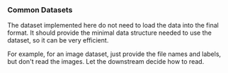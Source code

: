 ### Common Datasets

The dataset implemented here do not need to load the data into the final format.
It should provide the minimal data structure needed to use the dataset, so it can be very efficient.

For example, for an image dataset, just provide the file names and labels, but don't read the images.
Let the downstream decide how to read.
